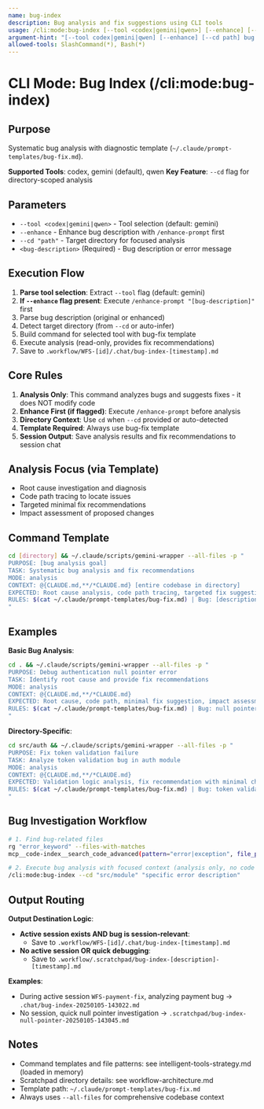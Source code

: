 ```yaml
---
name: bug-index
description: Bug analysis and fix suggestions using CLI tools
usage: /cli:mode:bug-index [--tool <codex|gemini|qwen>] [--enhance] [--cd "path"] "bug description"
argument-hint: "[--tool codex|gemini|qwen] [--enhance] [--cd path] bug description"
allowed-tools: SlashCommand(*), Bash(*)
---
```


# CLI Mode: Bug Index (/cli:mode:bug-index)

## Purpose

Systematic bug analysis with diagnostic template (`~/.claude/prompt-templates/bug-fix.md`).

**Supported Tools**: codex, gemini (default), qwen
**Key Feature**: `--cd` flag for directory-scoped analysis

## Parameters

- `--tool <codex|gemini|qwen>` - Tool selection (default: gemini)
- `--enhance` - Enhance bug description with `/enhance-prompt` first
- `--cd "path"` - Target directory for focused analysis
- `<bug-description>` (Required) - Bug description or error message

## Execution Flow

1. **Parse tool selection**: Extract `--tool` flag (default: gemini)
2. **If `--enhance` flag present**: Execute `/enhance-prompt "[bug-description]"` first
3. Parse bug description (original or enhanced)
4. Detect target directory (from `--cd` or auto-infer)
5. Build command for selected tool with bug-fix template
6. Execute analysis (read-only, provides fix recommendations)
7. Save to `.workflow/WFS-[id]/.chat/bug-index-[timestamp].md`

## Core Rules

1. **Analysis Only**: This command analyzes bugs and suggests fixes - it does NOT modify code
2. **Enhance First (if flagged)**: Execute `/enhance-prompt` before analysis
3. **Directory Context**: Use `cd` when `--cd` provided or auto-detected
4. **Template Required**: Always use bug-fix template
5. **Session Output**: Save analysis results and fix recommendations to session chat

## Analysis Focus (via Template)

- Root cause investigation and diagnosis
- Code path tracing to locate issues
- Targeted minimal fix recommendations
- Impact assessment of proposed changes

## Command Template

```bash
cd [directory] && ~/.claude/scripts/gemini-wrapper --all-files -p "
PURPOSE: [bug analysis goal]
TASK: Systematic bug analysis and fix recommendations
MODE: analysis
CONTEXT: @{CLAUDE.md,**/*CLAUDE.md} [entire codebase in directory]
EXPECTED: Root cause analysis, code path tracing, targeted fix suggestions
RULES: $(cat ~/.claude/prompt-templates/bug-fix.md) | Bug: [description]
"
```

## Examples

**Basic Bug Analysis**:
```bash
cd . && ~/.claude/scripts/gemini-wrapper --all-files -p "
PURPOSE: Debug authentication null pointer error
TASK: Identify root cause and provide fix recommendations
MODE: analysis
CONTEXT: @{CLAUDE.md,**/*CLAUDE.md}
EXPECTED: Root cause, code path, minimal fix suggestion, impact assessment
RULES: $(cat ~/.claude/prompt-templates/bug-fix.md) | Bug: null pointer in login flow
"
```

**Directory-Specific**:
```bash
cd src/auth && ~/.claude/scripts/gemini-wrapper --all-files -p "
PURPOSE: Fix token validation failure
TASK: Analyze token validation bug in auth module
MODE: analysis
CONTEXT: @{CLAUDE.md,**/*CLAUDE.md}
EXPECTED: Validation logic analysis, fix recommendation with minimal changes
RULES: $(cat ~/.claude/prompt-templates/bug-fix.md) | Bug: token validation fails intermittently
"
```

## Bug Investigation Workflow

```bash
# 1. Find bug-related files
rg "error_keyword" --files-with-matches
mcp__code-index__search_code_advanced(pattern="error|exception", file_pattern="*.ts")

# 2. Execute bug analysis with focused context (analysis only, no code changes)
/cli:mode:bug-index --cd "src/module" "specific error description"
```

## Output Routing

**Output Destination Logic**:
- **Active session exists AND bug is session-relevant**:
  - Save to `.workflow/WFS-[id]/.chat/bug-index-[timestamp].md`
- **No active session OR quick debugging**:
  - Save to `.workflow/.scratchpad/bug-index-[description]-[timestamp].md`

**Examples**:
- During active session `WFS-payment-fix`, analyzing payment bug → `.chat/bug-index-20250105-143022.md`
- No session, quick null pointer investigation → `.scratchpad/bug-index-null-pointer-20250105-143045.md`

## Notes

- Command templates and file patterns: see intelligent-tools-strategy.md (loaded in memory)
- Scratchpad directory details: see workflow-architecture.md
- Template path: `~/.claude/prompt-templates/bug-fix.md`
- Always uses `--all-files` for comprehensive codebase context
